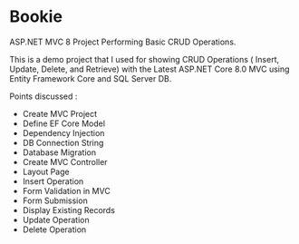 # Bookie
ASP.NET MVC 8 Project Performing Basic CRUD Operations.

This is a demo project that I used for showing CRUD Operations ( Insert, Update, Delete, and Retrieve) with the Latest ASP.NET Core 8.0 MVC using Entity Framework Core and SQL Server DB.

Points discussed :

* Create MVC Project
* Define EF Core Model
* Dependency Injection
* DB Connection String
* Database Migration
* Create MVC Controller
* Layout Page
* Insert Operation
* Form Validation in MVC
* Form Submission
* Display Existing Records
* Update Operation
* Delete Operation
